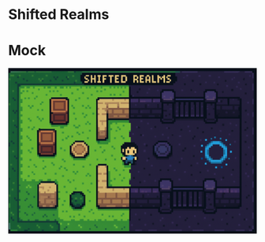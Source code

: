 # Shifted Realms

# Mock
![1](https://github.com/adahra/shifted-realms/blob/main/assets/images/shifted_realms_mock.png)
